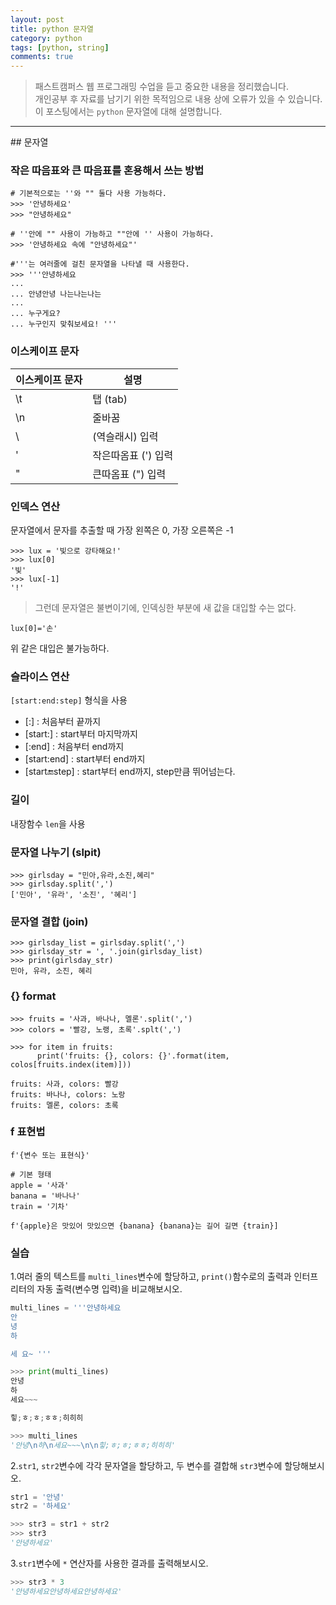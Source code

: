 ```yaml
---
layout: post
title: python 문자열
category: python
tags: [python, string]
comments: true
---
```


> 패스트캠퍼스 웹 프로그래밍 수업을 듣고 중요한 내용을 정리했습니다.     
개인공부 후 자료를 남기기 위한 목적임으로 내용 상에 오류가 있을 수 있습니다.      
> 이 포스팅에서는 `python` 문자열에 대해 설명합니다.

<hr>
## 문자열

### 작은 따음표와 큰 따음표를 혼용해서 쓰는 방법

```
# 기본적으로는 ''와 "" 둘다 사용 가능하다.
>>> '안녕하세요'
>>> "안녕하세요"

# ''안에 "" 사용이 가능하고 ""안에 '' 사용이 가능하다.
>>> '안녕하세요 속에 "안녕하세요"'

#'''는 여러줄에 걸친 문자열을 나타낼 때 사용한다.
>>> '''안녕하세요
...
... 안녕안녕 나는나는나는
...
... 누구게요?
... 누구인지 맞춰보세요! '''

```

### 이스케이프 문자

이스케이프 문자 | 설명
----------- | -----
\t | 탭 (tab)
\n | 줄바꿈
\\ | \(역슬래시) 입력
\' | 작은따옴표 (') 입력
\" | 큰따옴표 (") 입력


### 인덱스 연산

문자열에서 문자를 추출할 때 가장 왼쪽은 0, 가장 오른쪽은 -1

```
>>> lux = '빛으로 강타해요!'
>>> lux[0]
'빛'
>>> lux[-1]
'!'
```

> 그런데 문자열은 불변이기에, 인덱싱한 부분에 새 값을 대입할 수는 없다.

`lux[0]='손'`

 위 같은 대입은 불가능하다.


### 슬라이스 연산

`[start:end:step]` 형식을 사용

* [:] : 처음부터 끝까지
* [start:] : start부터 마지막까지
* [:end] : 처음부터 end까지
* [start:end] : start부터 end까지
* [start:end:step] : start부터 end까지, step만큼 뛰어넘는다.


### 길이

내장함수 `len`을 사용



### 문자열 나누기 (slpit)

```
>>> girlsday = "민아,유라,소진,혜리"
>>> girlsday.split(',')
['민아', '유라', '소진', '혜리']
```


### 문자열 결합 (join)

```
>>> girlsday_list = girlsday.split(',')
>>> girlsday_str = ', '.join(girlsday_list)
>>> print(girlsday_str)
민아, 유라, 소진, 혜리
```

### {} format

```
>>> fruits = '사과, 바나나, 멜론'.split(',')
>>> colors = '빨강, 노랭, 초록'.splt(',')

>>> for item in fruits:
      print('fruits: {}, colors: {}'.format(item, colos[fruits.index(item)]))

fruits: 사과, colors: 빨강
fruits: 바나나, colors: 노랑
fruits: 멜론, colors: 초록
```

###  f 표현법

`f'{변수 또는 표현식}'`


```
# 기본 형태
apple = '사과'
banana = '바나나'
train = '기차'

f'{apple}은 맛있어 맛있으면 {banana} {banana}는 길어 길면 {train}]
```


### 실습

1.여러 줄의 텍스트를 `multi_lines`변수에 할당하고, `print()`함수로의 출력과 인터프리터의 자동 출력(변수명 입력)을 비교해보시오.

```python
multi_lines = '''안녕하세요
안
녕
하

세 요~ '''

>>> print(multi_lines)
안녕
하
세요~~~

힣;ㅎ;ㅎ;ㅎㅎ;히히히

>>> multi_lines
'안녕\n하\n세요~~~\n\n힣;ㅎ;ㅎ;ㅎㅎ;히히히'
```

2.`str1`, `str2`변수에 각각 문자열을 할당하고, 두 변수를 결합해 `str3`변수에 할당해보시오.

```python
str1 = '안녕'
str2 = '하세요'

>>> str3 = str1 + str2
>>> str3
'안녕하세요'
```

3.`str1`변수에 `*` 연산자를 사용한 결과를 출력해보시오.

```python
>>> str3 * 3
'안녕하세요안녕하세요안녕하세요'
```
